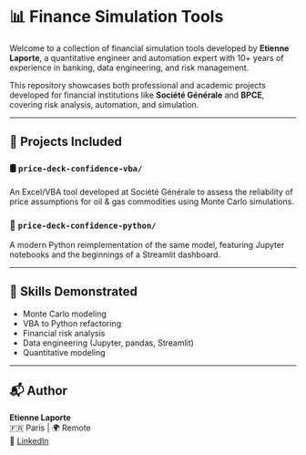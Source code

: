 
# 📊 Finance Simulation Tools

Welcome to a collection of financial simulation tools developed by **Etienne Laporte**, a quantitative engineer and automation expert with 10+ years of experience in banking, data engineering, and risk management.

This repository showcases both professional and academic projects developed for financial institutions like **Société Générale** and **BPCE**, covering risk analysis, automation, and simulation.

---

## 🧩 Projects Included

### 🛢️ `price-deck-confidence-vba/`
An Excel/VBA tool developed at Société Générale to assess the reliability of price assumptions for oil & gas commodities using Monte Carlo simulations.

### 🐍 `price-deck-confidence-python/`
A modern Python reimplementation of the same model, featuring Jupyter notebooks and the beginnings of a Streamlit dashboard.

---

## 🧠 Skills Demonstrated
- Monte Carlo modeling
- VBA to Python refactoring
- Financial risk analysis
- Data engineering (Jupyter, pandas, Streamlit)
- Quantitative modeling

---

## 📬 Author
**Etienne Laporte**  
🇫🇷 Paris | 🌍 Remote  
🔗 [LinkedIn](https://www.linkedin.com/in/etienne-laporte/)
